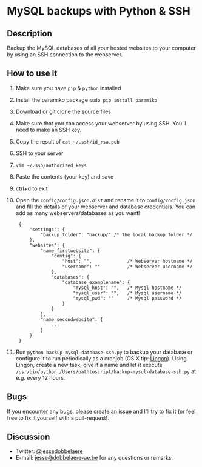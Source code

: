 # MySQL backups with Python & SSH

## Description
Backup the MySQL databases of all your hosted websites to your computer by using an SSH connection to the webserver. 

## How to use it

1. Make sure you have `pip` & `python` installed
2. Install the paramiko package `sudo pip install paramiko`
3. Download or git clone the source files
4. Make sure that you can access your webserver by using SSH. You’ll need to make an SSH key.  
  1. Copy the result of `cat ~/.ssh/id_rsa.pub`
  2. SSH to your server
  3. `vim ~/.ssh/authorized_keys`
  4. Paste the contents (your key) and save
  5. ctrl+d to exit
5. Open the `config/config.json.dist` and rename it to `config/config.json` and fill the details of your webserver and database credentials. You can add as many webservers/databases as you want! 

        {
            "settings": {
                "backup_folder": "backup/" /* The local backup folder */
            },
            "websites": {
                "name_firstwebsite": {
                    "config": {
                        "host": "",             /* Webserver hostname */
                        "username": ""          /* Webserver username */
                    },
                    "databases": {
                        "database_examplename": {
                            "mysql_host": "",   /* Mysql hostname */
                            "mysql_user": "",   /* Mysql username */
                            "mysql_pwd": ""     /* Mysql password */
                        }
                    }
                },                  
                "name_secondwebsite": {
                    ...
                }
            }
        }

6. Run `python backup-mysql-database-ssh.py` to backup your database or configure it to run periodically as a cronjob (OS X tip: [Lingon](https://www.peterborgapps.com/lingon/)). Using Lingon, create a new task, give it a name and let it execute `/usr/bin/python /Users/pathtoscript/backup-mysql-database-ssh.py` at e.g. every 12 hours. 

## Bugs

If you encounter any bugs, please create an issue and I’ll try to fix it (or feel free to fix it yourself with a pull-request).

## Discussion
- Twitter: [@jessedobbelaere](https://www.twitter.com/jessedobbelaere)
- E-mail: <jesse@dobbelaere-ae.be> for any questions or remarks.